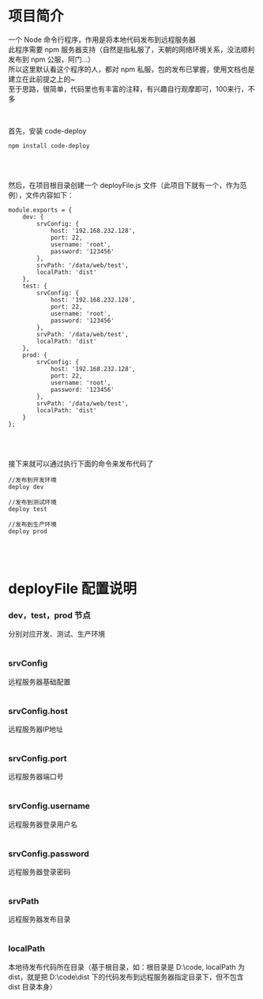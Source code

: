 # 项目简介<br />
一个 Node 命令行程序，作用是将本地代码发布到远程服务器<br />
此程序需要 npm 服务器支持（自然是指私服了，天朝的网络环境关系，没法顺利发布到 npm 公服，阿门...）<br />
所以这里默认看这个程序的人，都对 npm 私服，包的发布已掌握，使用文档也是建立在此前提之上的~<br />
至于思路，很简单，代码里也有丰富的注释，有兴趣自行观摩即可，100来行，不多<br />

<br />

首先，安装 code-deploy
```
npm install code-deploy
```

<br /><br />

然后，在项目根目录创建一个 deployFile.js 文件（此项目下就有一个，作为范例），文件内容如下：
```
module.exports = {
    dev: {
        srvConfig: {
            host: '192.168.232.128',
            port: 22,
            username: 'root',
            password: '123456'
        },
        srvPath: '/data/web/test',
        localPath: 'dist'
    },
    test: {
        srvConfig: {
            host: '192.168.232.128',
            port: 22,
            username: 'root',
            password: '123456'
        },
        srvPath: '/data/web/test',
        localPath: 'dist'
    },
    prod: {
        srvConfig: {
            host: '192.168.232.128',
            port: 22,
            username: 'root',
            password: '123456'
        },
        srvPath: '/data/web/test',
        localPath: 'dist'
    }
};
```

<br /><br />

接下来就可以通过执行下面的命令来发布代码了
```
//发布到开发环境
deploy dev

//发布到测试环境
deploy test

//发布到生产环境
deploy prod
```

<br /><br />

# deployFile 配置说明<br />
### dev，test，prod 节点<br />
分别对应开发、测试、生产环境
<br /><br />

### srvConfig<br />
远程服务器基础配置
<br /><br />

### srvConfig.host<br />
远程服务器IP地址
<br /><br />

### srvConfig.port<br />
远程服务器端口号
<br /><br />

### srvConfig.username<br />
远程服务器登录用户名
<br /><br />

### srvConfig.password<br />
远程服务器登录密码
<br /><br />

### srvPath<br />
远程服务器发布目录
<br /><br />

### localPath<br />
本地待发布代码所在目录（基于根目录，如：根目录是 D:\code, localPath 为 dist，就是把 D:\code\dist 下的代码发布到远程服务器指定目录下，但不包含 dist 目录本身）
<br /><br />

